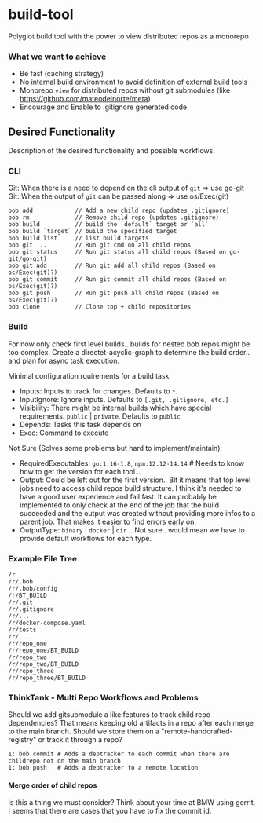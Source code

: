# build-tool
Polyglot build tool with the power to view distributed repos as a monorepo


### What we want to achieve
* Be fast (caching strategy)
* No internal build environment to avoid definition of external build tools
* Monorepo `view` for distributed repos without git submodules (like https://github.com/mateodelnorte/meta)
* Encourage and Enable to .gitignore generated code


## Desired Functionality
Description of the desired functionality and possible workflows.

### CLI
Git: When there is a need to depend on the cli output of `git` => use go-git    
Git: When the output of `git` can be passed along => use os/Exec(git)
```
bob add            // Add a new child repo (updates .gitignore)
bob rm             // Remove child repo (updates .gitignore)
bob build          // build the `default` target or `all`
bob build `target` // build the specified target
bob build list     // list build targets
bob git ...        // Run git cmd on all child repos
bob git status     // Run git status all child repos (Based on go-git/go-git)
bob git add        // Run git add all child repos (Based on os/Exec(git)?)
bob git commit     // Run git commit all child repos (Based on os/Exec(git)?)
bob git push       // Run git push all child repos (Based on os/Exec(git)?)
bob clone          // Clone top + child repositories
```

### Build
For now only check first level builds.. builds for nested bob repos might be too complex.
Create a directet-acyclic-graph to determine the build order.. and plan for async task execution.

Minimal configuration rquirements for a build task
* Inputs: Inputs to track for changes. Defaults to `*`.
* InputIgnore: Ignore inputs. Defaults to `[.git, .gitignore, etc.]`
* Visibility: There might be internal builds which have special requirements. `public` | `private`. Defaults to `public`
* Depends: Tasks this task depends on
* Exec: Command to execute

Not Sure (Solves some problems but hard to implement/maintain):
* RequiredExecutables: `go:1.16-1.8`, `npm:12.12-14.14` # Needs to know how to get the version for each tool...
* Output: Could be left out for the first version.. Bit it means that top level jobs need to access child repos build structure. I think it's needed to have a good user experience and fail fast. It can probably be implemented to only check at the end of the job that the build succeeded and the output was created without providing more infos to a parent job. That makes it easier to find errors early on.
* OutputType: `binary` | `docker` | `dir` .. Not sure.. would mean we have to provide default workflows for each type.





### Example File Tree
```
/r
/r/.bob
/r/.bob/config
/r/BT_BUILD
/r/.git
/r/.gitignore
/r/...
/r/docker-compose.yaml
/r/tests
/r/...
/r/repo_one
/r/repo_one/BT_BUILD
/r/repo_two
/r/repo_two/BT_BUILD
/r/repo_three
/r/repo_three/BT_BUILD
```

### ThinkTank - Multi Repo Workflows and Problems
Should we add gitsubmodule a like features to track child repo dependencies?
That means keeping old artifacts in a repo after each merge to the main branch.
Should we store them on a "remote-handcrafted-registry" or track it through a repo?
```
1: bob commit # Adds a deptracker to each commit when there are childrepo not on the main branch
1: bob push   # Adds a deptracker to a remote location
```
#### Merge order of child repos
Is this a thing we must consider? Think about your time at BMW using gerrit. I seems that there are cases that you have to fix the commit id. 
